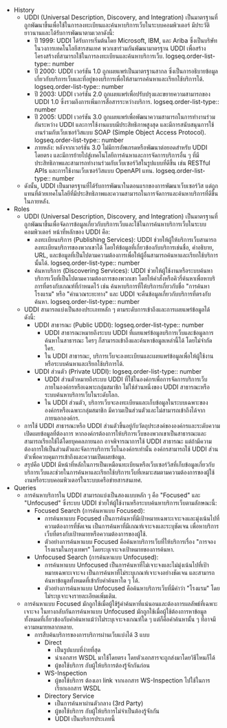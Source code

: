 - History
	- UDDI (Universal Description, Discovery, and Integration) เป็นมาตรฐานที่ถูกพัฒนาขึ้นเพื่อใช้ในการลงทะเบียนและค้นหาบริการเว็บในระบบคอมพิวเตอร์ มีประวัติยาวนานและได้รับการพัฒนาตามเวลาดังนี้:
		- ปี 1999: UDDI ได้รับการเริ่มต้นโดย Microsoft, IBM, และ Ariba ซึ่งเป็นบริษัทในวงการเทคโนโลยีสารสนเทศ พวกเขาร่วมกันพัฒนามาตรฐาน UDDI เพื่อสร้างโครงสร้างที่สามารถใช้ในการลงทะเบียนและค้นหาบริการเว็บ.
		  logseq.order-list-type:: number
		- ปี 2000: UDDI เวอร์ชัน 1.0 ถูกเผยแพร่เป็นมาตรฐานสากล ซึ่งเป็นการอธิบายข้อมูลเกี่ยวกับบริการเว็บและที่อยู่ของบริการเพื่อให้สามารถค้นหาและเรียกใช้บริการได้.
		  logseq.order-list-type:: number
		- ปี 2003: UDDI เวอร์ชัน 2.0 ถูกเผยแพร่เพื่อปรับปรุงและขยายความสามารถของ UDDI 1.0 ซึ่งรวมถึงการเพิ่มการสื่อสารระหว่างบริการ.
		  logseq.order-list-type:: number
		- ปี 2005: UDDI เวอร์ชัน 3.0 ถูกเผยแพร่เพื่อพัฒนาความสามารถในการทำงานร่วมกันระหว่าง UDDI และการใช้งานแบบมีประสิทธิภาพสูงสุด และมีการสนับสนุนการใช้งานร่วมกับเว็บเซอร์วิสแบบ SOAP (Simple Object Access Protocol).
		  logseq.order-list-type:: number
		- ภายหลัง: หลังจากเวอร์ชัน 3.0 ไม่มีการอัพเกรดหรือพัฒนาต่อยอดสำหรับ UDDI โดยตรง และมีการย้ายไปสู่เทคโนโลยีการค้นหาและการจัดการบริการอื่น ๆ ที่มีประสิทธิภาพและสามารถทำงานร่วมกับเว็บเซอร์วิสในรูปแบบที่ดีขึ้น เช่น RESTful APIs และการใช้งานเว็บเซอร์วิสแบบ OpenAPI แทน.
		  logseq.order-list-type:: number
	- ดังนั้น, UDDI เป็นมาตรฐานที่ได้รับการพัฒนาในตอนแรกของการพัฒนาเว็บเซอร์วิส แต่ถูกแทนที่ด้วยเทคโนโลยีที่มีประสิทธิภาพและความสามารถในการจัดการและค้นหาบริการที่ดีขึ้นในภายหลัง.
- Roles
	- UDDI (Universal Description, Discovery, and Integration) เป็นมาตรฐานที่ถูกพัฒนาขึ้นเพื่อจัดการข้อมูลเกี่ยวกับบริการเว็บและใช้ในการค้นหาบริการเว็บในระบบคอมพิวเตอร์ หน้าที่หลักของ UDDI คือ:
		- ลงทะเบียนบริการ (Publishing Services): UDDI ช่วยให้ผู้ให้บริการเว็บสามารถลงทะเบียนบริการของพวกเขาได้ โดยให้ข้อมูลที่เกี่ยวข้องกับบริการเช่นชื่อ, คำอธิบาย, URL, และข้อมูลที่เป็นไปตามความต้องการเพื่อให้ผู้อื่นสามารถค้นหาและเรียกใช้บริการนั้นได้.
		  logseq.order-list-type:: number
		- ค้นหาบริการ (Discovering Services): UDDI ช่วยให้ผู้ใช้งานหรือระบบค้นหาบริการเว็บที่เป็นไปตามความต้องการของพวกเขา โดยให้คำสั่งหรือคิวรี่ค้นหาเพื่อหาบริการที่ตรงกับเกณฑ์ที่กำหนดไว้ เช่น ค้นหาบริการที่ให้บริการเกี่ยวกับชื่อ "การค้นหาโรงแรม" หรือ "คำนวณระยะทาง" และ UDDI จะคืนข้อมูลเกี่ยวกับบริการที่ตรงกับค้นหา.
		  logseq.order-list-type:: number
	- UDDI สามารถแบ่งเป็นสองประเภทหลัก ๆ ตามระดับการเข้าถึงและการเผยแพร่ข้อมูลได้ดังนี้:
		- UDDI สาธารณะ (Public UDDI):
		  logseq.order-list-type:: number
			- UDDI สาธารณะหมายถึงระบบ UDDI ที่เผยแพร่ข้อมูลบริการเว็บและข้อมูลการค้นหาในสาธารณะ ใครๆ ก็สามารถเข้าถึงและค้นหาข้อมูลเหล่านี้ได้ โดยไม่จำกัดใคร.
			- ใน UDDI สาธารณะ, บริการเว็บจะลงทะเบียนและเผยแพร่ข้อมูลเพื่อให้ผู้ใช้งานหรือระบบค้นหาและเรียกใช้บริการได้.
		- UDDI ส่วนตัว (Private UDDI):
		  logseq.order-list-type:: number
			- UDDI ส่วนตัวหมายถึงระบบ UDDI ที่ใช้ในองค์กรเพื่อการจัดการบริการเว็บภายในองค์กรหรือเฉพาะกลุ่มสมาชิก ไม่ใช่ส่วนหนึ่งของ UDDI สาธารณะหรือระบบค้นหาบริการเว็บในระดับโลก.
			- ใน UDDI ส่วนตัว, บริการเว็บจะลงทะเบียนและเก็บข้อมูลในระบบเฉพาะขององค์กรหรือเฉพาะกลุ่มสมาชิก มีความเป็นส่วนตัวและไม่สามารถเข้าถึงได้จากภายนอกองค์กร.
	- การใช้ UDDI สาธารณะหรือ UDDI ส่วนตัวขึ้นอยู่กับวัตถุประสงค์ขององค์กรและระดับความเปิดเผยข้อมูลที่ต้องการ หากองค์กรต้องการให้บริการเว็บของพวกเขาเป็นสาธารณะและสามารถเรียกใช้ได้โดยบุคคลภายนอก อาจพิจารณาการใช้ UDDI สาธารณะ แต่ถ้ามีความต้องการให้เป็นส่วนตัวและจัดการบริการเว็บในองค์กรเท่านั้น องค์กรสามารถใช้ UDDI ส่วนตัวเพื่อควบคุมการเข้าถึงและความเปิดเผยข้อมูล.
	- สรุปคือ UDDI มีหน้าที่หลักในการเป็นเหมือนทะเบียนหรือเว็บเซอร์วิสที่เก็บข้อมูลเกี่ยวกับบริการเว็บและช่วยในการค้นหาและเรียกใช้บริการเว็บที่เหมาะสมตามความต้องการของผู้ใช้งานหรือระบบคอมพิวเตอร์ในระบบเครือข่ายสารสนเทศ.
- Queries
	- การค้นหาบริการใน UDDI สามารถแบ่งเป็นสองแบบหลัก ๆ คือ "Focused" และ "Unfocused" ซึ่งระบบ UDDI ช่วยให้ผู้ใช้งานหรือระบบค้นหาบริการเว็บตามลักษณะนี้:
		- Focused Search (การค้นหาแบบ Focused):
			- การค้นหาแบบ Focused เป็นการค้นหาที่มีเป้าหมายเฉพาะเจาะจงและมุ่งเน้นไปที่ความต้องการที่ชัดเจน เป็นการค้นหาที่มีเกณฑ์เจาะจงและระบุชัดเจน เพื่อหาบริการเว็บที่ตรงกับเป้าหมายหรือความต้องการของผู้ใช้.
			- ตัวอย่างการค้นหาแบบ Focused คือค้นหาบริการเว็บที่ให้บริการเรื่อง "การจองโรงแรมในกรุงเทพฯ" โดยระบุเจาะจงเป้าหมายของการค้นหา.
		- Unfocused Search (การค้นหาแบบ Unfocused):
			- การค้นหาแบบ Unfocused เป็นการค้นหาที่ไม่เจาะจงและไม่มุ่งเน้นไปที่เป้าหมายเฉพาะเจาะจง เป็นการค้นหาที่ไม่ระบุเกณฑ์เจาะจงอย่างชัดเจน และสามารถค้นหาข้อมูลทั้งหมดที่เข้ากับคำค้นหาใด ๆ ได้.
			- ตัวอย่างการค้นหาแบบ Unfocused คือค้นหาบริการเว็บที่มีคำว่า "โรงแรม" โดยไม่ระบุเจาะจงรายละเอียดเพิ่มเติม.
	- การค้นหาแบบ Focused มักถูกใช้เมื่อผู้ใช้รู้คำค้นหาที่แน่นอนและต้องการผลลัพธ์ที่เฉพาะเจาะจง ในทางกลับกันการค้นหาแบบ Unfocused มักถูกใช้เมื่อผู้ใช้ต้องการหาข้อมูลทั้งหมดที่เกี่ยวข้องกับคำค้นหาแม้ว่าไม่ระบุเจาะจงเกณฑ์ใด ๆ แต่ก็คือคำค้นหานั้น ๆ ที่อาจมีความหมายหลากหลาย.
		- การสืบค้นบริการของการบริการผ่านเว็บแบ่งได้ 3 แบบ
			- Direct
				- เป็นรูปแบบที่ง่ายที่สุด
				- นำเอกสาร WSDL มาใช้โดยตรง โดยตัวเอกสารจะถูกส่งมาโดยวิธีไหนก็ได้
				- ผู้ขอใช้บริการ กับผู้ให้บริการต้องรู้จักกันก่อน
			- WS-Inspection
				- ผู้ขอใช้บริการ ต้องเอา link จากเอกสาร WS-Inspection ไปใช้ในการเรียกเอกสาร WSDL
			- Directory Service
				- เป็นการค้นหาผ่านตัวกลาง (3rd Party)
				- ผู้ขอใช้บริการ กับผู้ให้บริการไม่จำเป็นต้องรู้จักกัน
				- UDDI เป็นบริการประเภทนี้